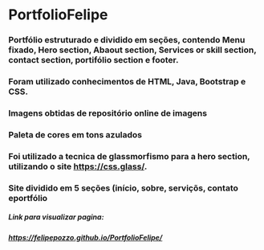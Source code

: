 # PortfolioFelipe

### Portfólio estruturado e dividido em seções, contendo Menu fixado, Hero section, Abaout section, Services or skill section, contact section, portifólio section e footer. 
### Foram utilizado conhecimentos de HTML, Java, Bootstrap e CSS.
### Imagens obtidas de repositório online de imagens 
### Paleta de cores em tons azulados
### Foi utilizado a tecnica de glassmorfismo para a hero section, utilizando o site https://css.glass/.
### Site dividido em 5 seções (início, sobre, serviçõs, contato eportfólio


##### Link para visualizar pagina:
##### https://felipepozzo.github.io/PortfolioFelipe/
